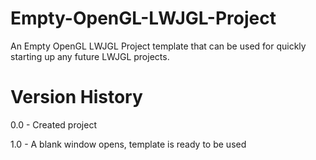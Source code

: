 Empty-OpenGL-LWJGL-Project
==========================

An Empty OpenGL LWJGL Project template that can be used for quickly starting up any future LWJGL projects.

Version History
===============

0.0 - Created project

1.0 - A blank window opens, template is ready to be used
